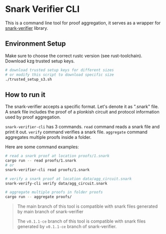 # Snark Verifier CLI

This is a command line tool for proof aggregation, it serves as a wrapper for [snark-verifier](https://github.com/axiom-crypto/snark-verifier) library. 

## Environment Setup

Make sure to choose the correct rustc version (see rust-toolchain). Download kzg trusted setup keys.

```bash
# download trusted setup keys for different sizes
# or modify this script to download specific size
./trusted_setup_s3.sh
```

## How to run it

The snark-verifier accepts a specific format. Let's denote it as ".snark" file. A snark file includes the proof of a plonkish circuit and protocol information used by proof aggregation.

`snark-verifier-cli` has $3$ commands. `read` command reads a snark file and print it out. `verify` command verifies a snark file. `aggregate` command aggregates multiple proofs inside a folder.

Here are some command examples:

```bash
# read a snark proof at location proofs/1.snark
cargo run -- read proofs/1.snark
# or
snark-verifier-cli read proofs/1.snark

# verify a snark proof at location data/agg_circuit.snark
snark-verify-cli verify data/agg_circuit.snark

# aggregate multiple proofs in folder proofs
cargo run -- aggregate proofs/
```

> The main branch of this tool is compatible with snark files generated by main branch of snark-verifier
>
> The `v0.1.1-ce` branch of this tool is compatible with snark files generated by `v0.1.1-ce` branch of snark-verifier.
